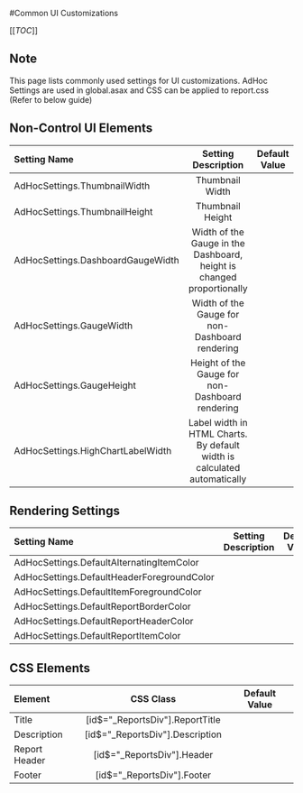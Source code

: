 #Common UI Customizations

[[_TOC_]]

## Note

This page lists commonly used settings for UI customizations. AdHoc Settings are used in global.asax and CSS can be applied to report.css 
(Refer to below guide) 


## Non-Control UI Elements


|Setting Name|Setting Description|Default Value|
|:---|:---:|:---:|
|AdHocSettings.ThumbnailWidth|Thumbnail Width||
|AdHocSettings.ThumbnailHeight|Thumbnail Height||
|AdHocSettings.DashboardGaugeWidth|Width of the Gauge in the Dashboard, height is changed proportionally||
|AdHocSettings.GaugeWidth|Width of the Gauge for non-Dashboard rendering||
|AdHocSettings.GaugeHeight|Height of the Gauge for non-Dashboard rendering||
|AdHocSettings.HighChartLabelWidth|Label width in HTML Charts. By default width is calculated automatically||


## Rendering Settings

|Setting Name|Setting Description|Default Value|
|:---|:---:|:---:|
|AdHocSettings.DefaultAlternatingItemColor|||
|AdHocSettings.DefaultHeaderForegroundColor|||
|AdHocSettings.DefaultItemForegroundColor|||
|AdHocSettings.DefaultReportBorderColor|||
|AdHocSettings.DefaultReportHeaderColor|||
|AdHocSettings.DefaultReportItemColor|||

## CSS Elements

|Element|CSS Class|Default Value|
|:---|:---:|:---:|
|Title|[id$="_ReportsDiv"].ReportTitle||
|Description|[id$="_ReportsDiv"].Description||
|Report Header|[id$="_ReportsDiv"].Header||
|Footer|[id$="_ReportsDiv"].Footer||

